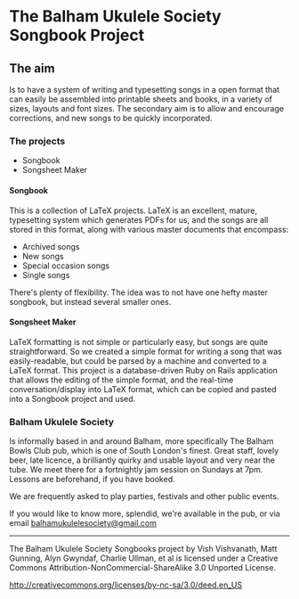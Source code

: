 # The Balham Ukulele Society Songbook Project

## The aim

Is to have a system of writing and typesetting songs in a open format that can easily be assembled into printable sheets and books, in a variety of sizes, layouts and font sizes. The secondary aim is to allow and encourage corrections, and new songs to be quickly incorporated.

### The projects

* Songbook
* Songsheet Maker

#### Songbook

This is a collection of LaTeX projects. LaTeX is an excellent, mature, typesetting system which generates PDFs for us, and the songs are all stored in this format, along with various master documents that encompass:

* Archived songs
* New songs
* Special occasion songs
* Single songs

There's plenty of flexibility. The idea was to not have one hefty master songbook, but instead several smaller ones.

#### Songsheet Maker

LaTeX formatting is not simple or particularly easy, but songs are quite straightforward. So we created a simple format for writing a song that was easily-readable, but could be parsed by a machine and converted to a LaTeX format. This project is a database-driven Ruby on Rails application that allows the editing of the simple format, and the real-time conversation/display into LaTeX format, which can be copied and pasted into a Songbook project and used.

### Balham Ukulele Society

Is informally based in and around Balham, more specifically The Balham Bowls Club pub, which is one of South London's finest. Great staff, lovely beer, late licence, a brilliantly quirky and usable layout and very near the tube. We meet there for a fortnightly jam session on Sundays at 7pm. Lessons are beforehand, if you have booked.

We are frequently asked to play parties, festivals and other public events.

If you would like to know more, splendid, we're available in the pub, or via email <balhamukulelesociety@gmail.com>

----------------------------------------

The Balham Ukulele Society Songbooks project by Vish Vishvanath, Matt Gunning, Alyn Gwyndaf, Charlie Ullman, et al is licensed under a Creative Commons Attribution-NonCommercial-ShareAlike 3.0 Unported License.

http://creativecommons.org/licenses/by-nc-sa/3.0/deed.en_US
